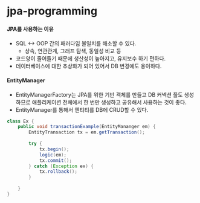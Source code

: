 # jpa-programming

#### JPA를 사용하는 이유
- SQL <-> OOP 간의 패러다임 불일치를 해소할 수 있다.
  - 상속, 연관관계, 그래프 탐색, 동일성 비교 등
- 코드양이 줄어들기 때문에 생산성이 높아지고, 유지보수 하기 편하다.
- 데이터베이스에 대한 추상화가 되어 있어서 DB 변경에도 용이하다.

#### EntityManager
- EntityManagerFactory는 JPA를 위한 기반 객체를 만들고 DB 커넥션 풀도 생성하므로 
애플리케이션 전체에서 한 번만 생성하고 공유해서 사용하는 것이 좋다.  
- EntityManager를 통해서 엔티티를 DB에 CRUD할 수 있다.

```java
class Ex {
    public void transactionExample(EntityMananger em) {
        EntityTransaction tx = em.getTransaction();
        
        try {
            tx.begin();
            logic(em);
            tx.commit();
        } catch (Exception ex) {
            tx.rollback();
        }
        
    }
}
```

